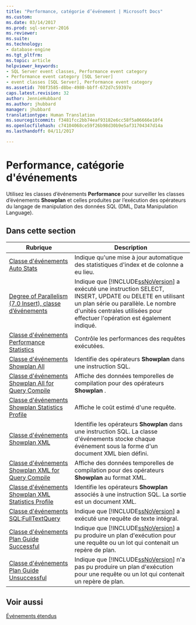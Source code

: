 ```yaml
---
title: "Performance, catégorie d’événement | Microsoft Docs"
ms.custom: 
ms.date: 03/14/2017
ms.prod: sql-server-2016
ms.reviewer: 
ms.suite: 
ms.technology:
- database-engine
ms.tgt_pltfrm: 
ms.topic: article
helpviewer_keywords:
- SQL Server event classes, Performance event category
- Performance event category [SQL Server]
- event classes [SQL Server], Performance event category
ms.assetid: 708f3585-d8be-4980-bbff-672d7c59397e
caps.latest.revision: 32
author: JennieHubbard
ms.author: jhubbard
manager: jhubbard
translationtype: Human Translation
ms.sourcegitcommit: f3481fcc2bb74eaf93182e6cc58f5a06666e10f4
ms.openlocfilehash: c74104068ce59f26b98d30b9e5af31704347d14a
ms.lasthandoff: 04/11/2017

---
```

# <a name="performance-event-category"></a>Performance, catégorie d'événements
  Utilisez les classes d’événements **Performance** pour surveiller les classes d’événements **Showplan** et celles produites par l’exécution des opérateurs du langage de manipulation des données SQL (DML, Data Manipulation Language).  
  
## <a name="in-this-section"></a>Dans cette section  
  
|Rubrique|Description|  
|-----------|-----------------|  
|[Classe d'événements Auto Stats](../../relational-databases/event-classes/auto-stats-event-class.md)|Indique qu'une mise à jour automatique des statistiques d'index et de colonne a eu lieu.|  
|[Degree of Parallelism &#40;7.0 Insert&#41;, classe d’événements](../../relational-databases/event-classes/degree-of-parallelism-7-0-insert-event-class.md)|Indique que [!INCLUDE[ssNoVersion](../../includes/ssnoversion-md.md)] a exécuté une instruction SELECT, INSERT, UPDATE ou DELETE en utilisant un plan série ou parallèle. Le nombre d'unités centrales utilisées pour effectuer l'opération est également indiqué.|  
|[Classe d'événements Performance Statistics](../../relational-databases/event-classes/performance-statistics-event-class.md)|Contrôle les performances des requêtes exécutées.|  
|[Classe d'événements Showplan All](../../relational-databases/event-classes/showplan-all-event-class.md)|Identifie des opérateurs **Showplan** dans une instruction SQL.|  
|[Classe d'événements Showplan All for Query Compile](../../relational-databases/event-classes/showplan-all-for-query-compile-event-class.md)|Affiche des données temporelles de compilation pour des opérateurs **Showplan** .|  
|[Classe d'événements Showplan Statistics Profile](../../relational-databases/event-classes/showplan-statistics-profile-event-class.md)|Affiche le coût estimé d'une requête.|  
|[Classe d'événements Showplan XML](../../relational-databases/event-classes/showplan-xml-event-class.md)|Identifie les opérateurs **Showplan** dans une instruction SQL. La classe d'événements stocke chaque événement sous la forme d'un document XML bien défini.|  
|[Classe d'événements Showplan XML for Query Compile](../../relational-databases/event-classes/showplan-xml-for-query-compile-event-class.md)|Affiche des données temporelles de compilation pour des opérateurs **Showplan** au format XML.|  
|[Classe d'événements Showplan XML Statistics Profile](../../relational-databases/event-classes/showplan-xml-statistics-profile-event-class.md)|Identifie les opérateurs **Showplan** associés à une instruction SQL. La sortie est un document XML.|  
|[Classe d'événements SQL:FullTextQuery](../../relational-databases/event-classes/sql-fulltextquery-event-class.md)|Indique que [!INCLUDE[ssNoVersion](../../includes/ssnoversion-md.md)] a exécuté une requête de texte intégral.|  
|[Classe d'événements Plan Guide Successful](../../relational-databases/event-classes/plan-guide-successful-event-class.md)|Indique que [!INCLUDE[ssNoVersion](../../includes/ssnoversion-md.md)] a pu produire un plan d'exécution pour une requête ou un lot qui contenait un repère de plan.|  
|[Classe d'événements Plan Guide Unsuccessful](../../relational-databases/event-classes/plan-guide-unsuccessful-event-class.md)|Indique que [!INCLUDE[ssNoVersion](../../includes/ssnoversion-md.md)] n'a pas pu produire un plan d'exécution pour une requête ou un lot qui contenait un repère de plan.|  
  
## <a name="see-also"></a>Voir aussi  
 [Événements étendus](../../relational-databases/extended-events/extended-events.md)  
  
  
